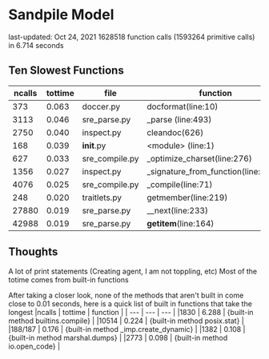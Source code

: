 # Sandpile Model
last-updated: Oct 24, 2021
1628518 function calls (1593264 primitive calls) in 6.714 seconds

## Ten Slowest Functions

|ncalls | tottime | file | function |
| --- | --- | --- | --- |
| 373 | 0.063 | doccer.py | docformat(line:10) |
|3113 | 0.046 | sre_parse.py | _parse (line:493) |
| 2750 | 0.040 | inspect.py | cleandoc(626) |
| 168 | 0.039 | __init__.py |  \<module> (line:1) |
| 627 | 0.033 | sre_compile.py | _optimize_charset(line:276) |
| 1356 | 0.027 | inspect.py | _signature_from_function(line:2150) |
| 4076 | 0.025 | sre_compile.py | _compile(line:71) |
| 248 | 0.020 | traitlets.py | getmember(line:219) |
| 27880 | 0.019 | sre_parse.py | __next(line:233) |
| 42988 | 0.019 | sre_parse.py | __getitem__(line:164) |


## Thoughts
A lot of print statements (Creating agent, I am not toppling, etc)
Most of the totime comes from built-in functions 

After taking a closer look, none of the methods that aren't built in come close to 0.01 seconds, here is a quick list of built in functions that take the longest
  |ncalls | tottime | function |
  | --- | --- | --- |
  |1830  |  6.288 | {built-in method builtins.compile} |
  |10514  |  0.224 | {built-in method posix.stat} |
  |188/187  |  0.176 | {built-in method _imp.create_dynamic} |
  |1382  |  0.108 | {built-in method marshal.dumps} |
  |2773  |  0.098 | {built-in method io.open_code} |
